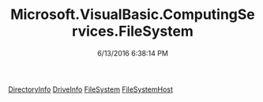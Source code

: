 ﻿---
title: Microsoft.VisualBasic.ComputingServices.FileSystem
date: 6/13/2016 6:38:14 PM
---

[DirectoryInfo](T-Microsoft.VisualBasic.ComputingServices.FileSystem.DirectoryInfo.html)
[DriveInfo](T-Microsoft.VisualBasic.ComputingServices.FileSystem.DriveInfo.html)
[FileSystem](T-Microsoft.VisualBasic.ComputingServices.FileSystem.FileSystem.html)
[FileSystemHost](T-Microsoft.VisualBasic.ComputingServices.FileSystem.FileSystemHost.html)
